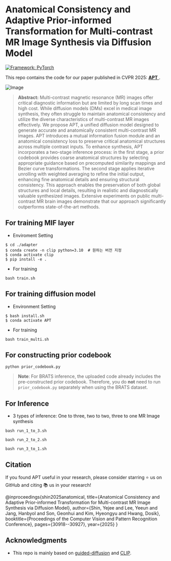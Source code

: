 # Anatomical Consistency and Adaptive Prior-informed Transformation for Multi-contrast MR Image Synthesis via Diffusion Model

[![Framework: PyTorch](https://img.shields.io/badge/Framework-PyTorch-orange.svg)](https://pytorch.org/) 

This repo contains the code for our paper published in CVPR 2025: <a href="https://openaccess.thecvf.com/content/CVPR2025/papers/Shin_Anatomical_Consistency_and_Adaptive_Prior-informed_Transformation_for_Multi-contrast_MR_Image_CVPR_2025_paper.pdf"> **APT**  </a>.


![Image](https://github.com/user-attachments/assets/018e5b7d-8760-4047-b41c-2eb908691775)

> **Abstract:** Multi-contrast magnetic resonance (MR) images offer critical diagnostic information but are limited by long scan times and high cost. While diffusion models (DMs) excel in medical image synthesis, they often struggle to maintain anatomical consistency and utilize the diverse characteristics of multi-contrast MR images effectively. We propose APT, a unified diffusion model designed to generate accurate and anatomically consistent multi-contrast MR images. APT introduces a mutual information fusion module and an anatomical consistency loss to preserve critical anatomical structures across multiple contrast inputs. To enhance synthesis, APT incorporates a two-stage inference process: in the first stage, a prior codebook provides coarse anatomical structures by selecting appropriate guidance based on precomputed similarity mappings and Bezier curve transformations. The second stage applies iterative unrolling with weighted averaging to refine the initial output, enhancing fine anatomical details and ensuring structural consistency. This approach enables the preservation of both global structures and local details, resulting in realistic and diagnostically valuable synthesized images. Extensive experiments on public multi-contrast MR brain images demonstrate that our approach significantly outperforms state-of-the-art methods.

## For training MIF layer

- Enviroment Setting
```
$ cd ./adapter
$ conda create -n clip python=3.10  # 원하는 버전 지정
$ conda activate clip
$ pip install -e . 

```
- For training
```
bash train.sh
```

## For training diffusion model
- Environment Setting

```
$ bash install.sh
$ conda activate APT
```
- For training
```
bash train_multi.sh
```

## For constructing prior codebook

```
python prior_codebook.py

```
> **Note**: For BRATS inference, the uploaded code already includes the pre-constructed prior codebook. Therefore, you do **not** need to run `prior_codebook.py` separately when using the BRATS dataset.

  ## For Inference
- 3 types of inference: One to three, two to two, three to one MR Image synthesis
```
bash run_1_to_3.sh
```
```
bash run_2_to_2.sh
```
```
bash run_3_to_1.sh
```


## Citation
If you found APT useful in your research, please consider starring ⭐ us on GitHub and citing 📚 us in your research!

@inproceedings{shin2025anatomical,
  title={Anatomical Consistency and Adaptive Prior-informed Transformation for Multi-contrast MR Image Synthesis via Diffusion Model},
  author={Shin, Yejee and Lee, Yeeun and Jang, Hanbyol and Son, Geonhui and Kim, Hyeongyu and Hwang, Dosik},
  booktitle={Proceedings of the Computer Vision and Pattern Recognition Conference},
  pages={30918--30927},
  year={2025}
}

## Acknowledgments

* This repo is mainly based on [guided-diffusion](https://github.com/openai/guided-diffusion) and [CLIP](https://github.com/openai/CLIP).

